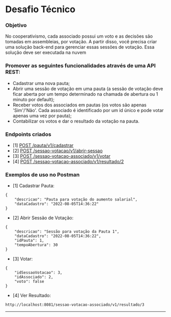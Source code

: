 # Desafio Técnico


### Objetivo
No cooperativismo, cada associado possui um voto e as decisões são tomadas em assembleias, por votação.
A partir disso, você precisa criar uma solução back-end para gerenciar essas sessões de votação.
Essa solução deve ser executada na nuvem

### Promover as seguintes funcionalidades através de uma API REST:
- Cadastrar uma nova pauta;
- Abrir uma sessão de votação em uma pauta (a sessão de votação deve ficar aberta por um tempo
determinado na chamada de abertura ou 1 minuto por default);
- Receber votos dos associados em pautas (os votos são apenas 'Sim'/'Não'. Cada associado é
identificado por um id único e pode votar apenas uma vez por pauta);
- Contabilizar os votos e dar o resultado da votação na pauta.

### Endpoints criados

- [1] [POST /pauta/v1/cadastrar](http://localhost:8081/pauta/v1/cadastrar)
- [2] [POST /sessao-votacao/v1/abrir-sessao](http://localhost:8081/sessao-votacao/v1/abrir-sessao)
- [3] [POST /sessao-votacao-associado/v1/votar](http://localhost:8081/sessao-votacao-associado/v1/votar)
- [4] [POST /sessao-votacao-associado/v1/resultado/2](http://localhost:8081/sessao-votacao-associado/v1/resultado/2)

### Exemplos de uso no Postman

- [1] Cadastrar Pauta:
```
{
    "descricao": "Pauta para votação do aumento salarial",
    "dataCadastro": "2022-08-05T14:36:22"
}
```
- [2] Abrir Sessão de Votação:
```
{
    "descricao": "Sessão para votação da Pauta 1",
    "dataCadastro": "2022-08-05T14:36:22",
    "idPauta": 1,
    "tempoAbertura": 30
}
```
- [3] Votar: 
```
{
    "idSessaoVotacao": 3,
    "idAssociado": 2,
    "voto": false
}
```
- [4] Ver Resultado:
```
http://localhost:8081/sessao-votacao-associado/v1/resultado/3
```

***